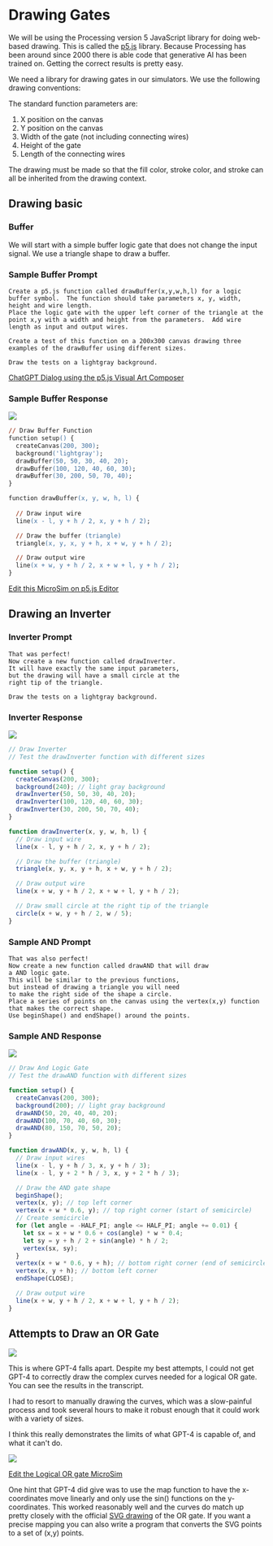 # Drawing Gates

We will be using the Processing version 5 JavaScript library for doing web-based drawing.  This is called
the [p5.js](https://p5js.org/) library.  Because
Processing has been around since 2000 there is able code that generative AI has been trained on.  Getting
the correct results is pretty easy. 

We need a library for drawing gates in our simulators.
We use the following drawing conventions:

The standard function parameters are:

1. X position on the canvas
2. Y position on the canvas
3. Width of the gate (not including connecting wires)
4. Height of the gate
5. Length of the connecting wires

The drawing must be made so that the fill color, stroke color, and stroke can all be inherited from the drawing context.

## Drawing basic

### Buffer

We will start with a simple buffer logic gate that
does not change the input signal.  We use a triangle shape to draw a buffer.

### Sample Buffer Prompt

```linenums="0"
Create a p5.js function called drawBuffer(x,y,w,h,l) for a logic buffer symbol.  The function should take parameters x, y, width, height and wire length.
Place the logic gate with the upper left corner of the triangle at the point x,y with a width and height from the parameters.  Add wire length as input and output wires.

Create a test of this function on a 200x300 canvas drawing three examples of the drawBuffer using different sizes.

Draw the tests on a lightgray background.
```

[ChatGPT Dialog using the p5.js Visual Art Composer](https://chat.openai.com/share/7cd52558-2636-40f6-a983-eadaa1f10011)

### Sample Buffer Response

![](../img/draw-buffer.png)

```ps
// Draw Buffer Function
function setup() {
  createCanvas(200, 300);
  background('lightgray');
  drawBuffer(50, 50, 30, 40, 20);
  drawBuffer(100, 120, 40, 60, 30);
  drawBuffer(30, 200, 50, 70, 40);
}

function drawBuffer(x, y, w, h, l) {
  
  // Draw input wire
  line(x - l, y + h / 2, x, y + h / 2);

  // Draw the buffer (triangle)
  triangle(x, y, x, y + h, x + w, y + h / 2);

  // Draw output wire
  line(x + w, y + h / 2, x + w + l, y + h / 2);
}
```

[Edit this MicroSim on p5.js Editor](https://editor.p5js.org/dmccreary/sketches/BfQTHHj90)

## Drawing an Inverter

### Inverter Prompt

```linenums="0"
That was perfect!
Now create a new function called drawInverter.
It will have exactly the same input parameters,
but the drawing will have a small circle at the
right tip of the triangle.

Draw the tests on a lightgray background.
```

### Inverter Response

![](../img/draw-inverter.png)

```js
// Draw Inverter
// Test the drawInverter function with different sizes

function setup() {
  createCanvas(200, 300);
  background(240); // light gray background
  drawInverter(50, 50, 30, 40, 20);
  drawInverter(100, 120, 40, 60, 30);
  drawInverter(30, 200, 50, 70, 40);
}

function drawInverter(x, y, w, h, l) {
  // Draw input wire
  line(x - l, y + h / 2, x, y + h / 2);

  // Draw the buffer (triangle)
  triangle(x, y, x, y + h, x + w, y + h / 2);

  // Draw output wire
  line(x + w, y + h / 2, x + w + l, y + h / 2);

  // Draw small circle at the right tip of the triangle
  circle(x + w, y + h / 2, w / 5);
}
```

### Sample AND Prompt

```linenums="0"
That was also perfect!
Now create a new function called drawAND that will draw
a AND logic gate.
This will be similar to the previous functions,
but instead of drawing a triangle you will need
to make the right side of the shape a circle.
Place a series of points on the canvas using the vertex(x,y) function that makes the correct shape.
Use beginShape() and endShape() around the points.
```

### Sample AND Response

![](../img/draw-and.png)

```js
// Draw And Logic Gate
// Test the drawAND function with different sizes

function setup() {
  createCanvas(200, 300);
  background(200); // light gray background
  drawAND(50, 20, 40, 40, 20);
  drawAND(100, 70, 40, 60, 30);
  drawAND(80, 150, 70, 50, 20);
}

function drawAND(x, y, w, h, l) {
  // Draw input wires
  line(x - l, y + h / 3, x, y + h / 3);
  line(x - l, y + 2 * h / 3, x, y + 2 * h / 3);

  // Draw the AND gate shape
  beginShape();
  vertex(x, y); // top left corner
  vertex(x + w * 0.6, y); // top right corner (start of semicircle)
  // Create semicircle
  for (let angle = -HALF_PI; angle <= HALF_PI; angle += 0.01) {
    let sx = x + w * 0.6 + cos(angle) * w * 0.4;
    let sy = y + h / 2 + sin(angle) * h / 2;
    vertex(sx, sy);
  }
  vertex(x + w * 0.6, y + h); // bottom right corner (end of semicircle)
  vertex(x, y + h); // bottom left corner
  endShape(CLOSE);

  // Draw output wire
  line(x + w, y + h / 2, x + w + l, y + h / 2);
}
```

## Attempts to Draw an OR Gate

![](../img/draw-or-v1.png)

This is where GPT-4 falls apart.  Despite
my best attempts, I could not get GPT-4
to correctly draw the complex curves needed
for a logical OR gate.  You can see the
results in the transcript.

I had to resort to manually drawing the
curves, which was a slow-painful process
and took several hours to make it
robust enough that it could work with
a variety of sizes.

I think this really demonstrates the limits
of what GPT-4 is capable of, and what it
can't do.

![](../img/logic-gate-or-test.png)

[Edit the Logical OR gate MicroSim](https://editor.p5js.org/dmccreary/sketches/uVb20rFLC)

One hint that GPT-4 did give was to use the map function
to have the x-coordinates move linearly and only use
the sin() functions on the y-coordinates.  This worked
reasonably well and the curves do match up pretty
closely with the official [SVG drawing](https://upload.wikimedia.org/wikipedia/commons/b/b5/OR_ANSI.svg) of the OR gate.
If you want a precise mapping you can also write a program
that converts the SVG points to a set of (x,y) points.